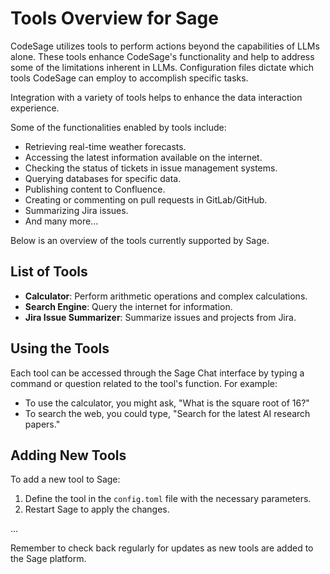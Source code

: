 # Tools Overview for Sage

CodeSage utilizes tools to perform actions beyond the capabilities of LLMs alone. These tools enhance CodeSage's functionality and help to address some of the limitations inherent in LLMs. Configuration files dictate which tools CodeSage can employ to accomplish specific tasks.

Integration with a variety of tools helps to enhance the data interaction experience. 

Some of the functionalities enabled by tools include:

- Retrieving real-time weather forecasts.
- Accessing the latest information available on the internet.
- Checking the status of tickets in issue management systems.
- Querying databases for specific data.
- Publishing content to Confluence.
- Creating or commenting on pull requests in GitLab/GitHub.
- Summarizing Jira issues.
- And many more...

Below is an overview of the tools currently supported by Sage.

## List of Tools

- **Calculator**: Perform arithmetic operations and complex calculations.
- **Search Engine**: Query the internet for information.
- **Jira Issue Summarizer**: Summarize issues and projects from Jira.

## Using the Tools

Each tool can be accessed through the Sage Chat interface by typing a command or question related to the tool's function. For example:

- To use the calculator, you might ask, "What is the square root of 16?"
- To search the web, you could type, "Search for the latest AI research papers."

## Adding New Tools

To add a new tool to Sage:

1. Define the tool in the `config.toml` file with the necessary parameters.
2. Restart Sage to apply the changes.

...

Remember to check back regularly for updates as new tools are added to the Sage platform.
